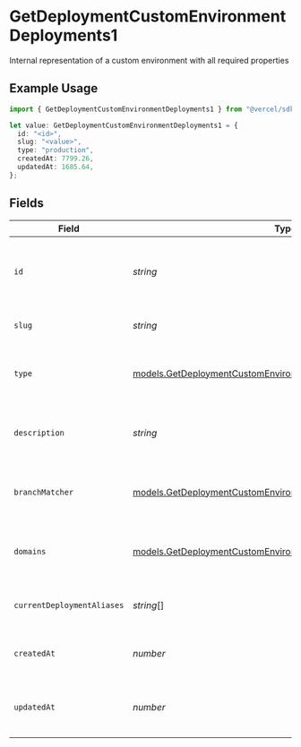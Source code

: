 # GetDeploymentCustomEnvironmentDeployments1

Internal representation of a custom environment with all required properties

## Example Usage

```typescript
import { GetDeploymentCustomEnvironmentDeployments1 } from "@vercel/sdk/models/getdeploymentop.js";

let value: GetDeploymentCustomEnvironmentDeployments1 = {
  id: "<id>",
  slug: "<value>",
  type: "production",
  createdAt: 7799.26,
  updatedAt: 1685.64,
};
```

## Fields

| Field                                                                                                                                | Type                                                                                                                                 | Required                                                                                                                             | Description                                                                                                                          |
| ------------------------------------------------------------------------------------------------------------------------------------ | ------------------------------------------------------------------------------------------------------------------------------------ | ------------------------------------------------------------------------------------------------------------------------------------ | ------------------------------------------------------------------------------------------------------------------------------------ |
| `id`                                                                                                                                 | *string*                                                                                                                             | :heavy_check_mark:                                                                                                                   | Unique identifier for the custom environment (format: env_*)                                                                         |
| `slug`                                                                                                                               | *string*                                                                                                                             | :heavy_check_mark:                                                                                                                   | URL-friendly name of the environment                                                                                                 |
| `type`                                                                                                                               | [models.GetDeploymentCustomEnvironmentDeploymentsType](../models/getdeploymentcustomenvironmentdeploymentstype.md)                   | :heavy_check_mark:                                                                                                                   | The type of environment (production, preview, or development)                                                                        |
| `description`                                                                                                                        | *string*                                                                                                                             | :heavy_minus_sign:                                                                                                                   | Optional description of the environment's purpose                                                                                    |
| `branchMatcher`                                                                                                                      | [models.GetDeploymentCustomEnvironmentDeploymentsBranchMatcher](../models/getdeploymentcustomenvironmentdeploymentsbranchmatcher.md) | :heavy_minus_sign:                                                                                                                   | Configuration for matching git branches to this environment                                                                          |
| `domains`                                                                                                                            | [models.GetDeploymentCustomEnvironmentDeploymentsDomains](../models/getdeploymentcustomenvironmentdeploymentsdomains.md)[]           | :heavy_minus_sign:                                                                                                                   | List of domains associated with this environment                                                                                     |
| `currentDeploymentAliases`                                                                                                           | *string*[]                                                                                                                           | :heavy_minus_sign:                                                                                                                   | List of aliases for the current deployment                                                                                           |
| `createdAt`                                                                                                                          | *number*                                                                                                                             | :heavy_check_mark:                                                                                                                   | Timestamp when the environment was created                                                                                           |
| `updatedAt`                                                                                                                          | *number*                                                                                                                             | :heavy_check_mark:                                                                                                                   | Timestamp when the environment was last updated                                                                                      |